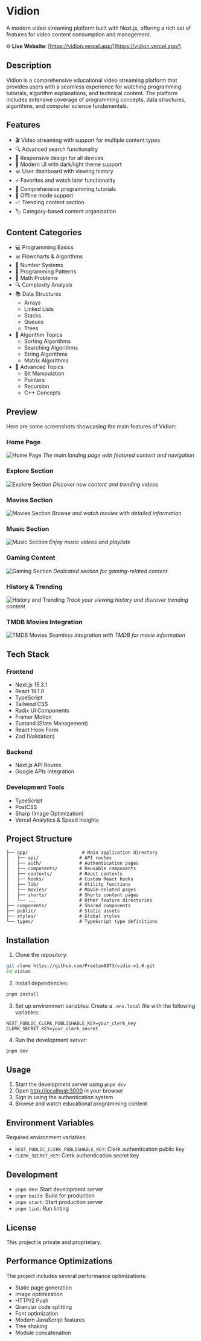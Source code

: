 # Vidion

A modern video streaming platform built with Next.js, offering a rich set of features for video content consumption and management.

🌐 **Live Website**: [https://vidion.vercel.app/](https://vidion.vercel.app/)


## Description

Vidion is a comprehensive educational video streaming platform that provides users with a seamless experience for watching programming tutorials, algorithm explanations, and technical content. The platform includes extensive coverage of programming concepts, data structures, algorithms, and computer science fundamentals.

## Features

- 🎬 Video streaming with support for multiple content types
- 🔍 Advanced search functionality
- 📱 Responsive design for all devices
- 🎨 Modern UI with dark/light theme support
- 📊 User dashboard with viewing history
- ⭐ Favorites and watch later functionality
- 🎯 Comprehensive programming tutorials
- 🔄 Offline mode support
- 📈 Trending content section
- 🏷️ Category-based content organization

## Content Categories

- 💻 Programming Basics
- 📊 Flowcharts & Algorithms
- 🔢 Number Systems
- 📝 Programming Patterns
- 🧮 Math Problems
- 🔍 Complexity Analysis
- 📚 Data Structures
  - Arrays
  - Linked Lists
  - Stacks
  - Queues
  - Trees
- 🎯 Algorithm Topics
  - Sorting Algorithms
  - Searching Algorithms
  - String Algorithms
  - Matrix Algorithms
- 🔧 Advanced Topics
  - Bit Manipulation
  - Pointers
  - Recursion
  - C++ Concepts

## Preview

Here are some screenshots showcasing the main features of Vidion:

### Home Page
![Home Page](./public/previews/home.png)
*The main landing page with featured content and navigation*

### Explore Section
![Explore Section](./public/previews/explore.png)
*Discover new content and trending videos*

### Movies Section
![Movies Section](./public/previews/movies.png)
*Browse and watch movies with detailed information*

### Music Section
![Music Section](./public/previews/music.png)
*Enjoy music videos and playlists*

### Gaming Content
![Gaming Section](./public/previews/gaming.png)
*Dedicated section for gaming-related content*

### History & Trending
![History and Trending](./public/previews/history.png)
*Track your viewing history and discover trending content*

### TMDB Movies Integration
![TMDB Movies](./public/previews/tmdb%20movies.png)
*Seamless integration with TMDB for movie information*

## Tech Stack

### Frontend
- Next.js 15.3.1
- React 19.1.0
- TypeScript
- Tailwind CSS
- Radix UI Components
- Framer Motion
- Zustand (State Management)
- React Hook Form
- Zod (Validation)

### Backend
- Next.js API Routes
- Google APIs Integration

### Development Tools
- TypeScript
- PostCSS
- Sharp (Image Optimization)
- Vercel Analytics & Speed Insights

## Project Structure

```
├── app/                    # Main application directory
│   ├── api/               # API routes
│   ├── auth/              # Authentication pages
│   ├── components/        # Reusable components
│   ├── contexts/          # React contexts
│   ├── hooks/             # Custom React hooks
│   ├── lib/               # Utility functions
│   ├── movies/            # Movie-related pages
│   ├── shorts/            # Shorts content pages
│   └── ...                # Other feature directories
├── components/            # Shared components
├── public/                # Static assets
├── styles/                # Global styles
└── types/                 # TypeScript type definitions
```

## Installation

1. Clone the repository:
```bash
git clone https://github.com/Preetam8873/vidio-v1.0.git
cd vidion
```

2. Install dependencies:
```bash
pnpm install
```

3. Set up environment variables:
Create a `.env.local` file with the following variables:
```
NEXT_PUBLIC_CLERK_PUBLISHABLE_KEY=your_clerk_key
CLERK_SECRET_KEY=your_clerk_secret
```

4. Run the development server:
```bash
pnpm dev
```

## Usage

1. Start the development server using `pnpm dev`
2. Open [http://localhost:3000](http://localhost:3000) in your browser
3. Sign in using the authentication system
4. Browse and watch educational programming content

## Environment Variables

Required environment variables:
- `NEXT_PUBLIC_CLERK_PUBLISHABLE_KEY`: Clerk authentication public key
- `CLERK_SECRET_KEY`: Clerk authentication secret key

## Development

- `pnpm dev`: Start development server
- `pnpm build`: Build for production
- `pnpm start`: Start production server
- `pnpm lint`: Run linting

## License

This project is private and proprietary.

## Performance Optimizations

The project includes several performance optimizations:
- Static page generation
- Image optimization
- HTTP/2 Push
- Granular code splitting
- Font optimization
- Modern JavaScript features
- Tree shaking
- Module concatenation 
